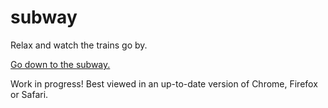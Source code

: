 subway
======

Relax and watch the trains go by.

<a href="http://sarahquigley.github.io/subway/">Go down to the subway.</a>

Work in progress! Best viewed in an up-to-date version of Chrome, Firefox or Safari.

